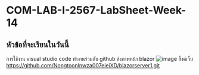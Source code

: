 # COM-LAB-I-2567-LabSheet-Week-14

## หัวข้อที่จะเรียนในวันนี้

การใช้งาน visual studio code ทำงานร่วมกับ github
ส่งภาพหน้า blazor
![image](https://github.com/user-attachments/assets/2979fa0a-75e9-4141-9d63-2b9a79addc51)
ลิ้งค์เว็บ https://github.com/Nongtoonlnwza007eieiXD/blazorserver1.git



